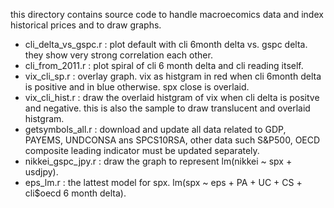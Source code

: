 
this directory contains source code to handle macroecomics data and index historical prices and to draw graphs.

* cli_delta_vs_gspc.r : plot default with cli 6month delta vs. gspc delta. they show very strong correlation each other.
* cli_from_2011.r : plot spiral of cli 6 month delta and cli reading itself. 
* vix_cli_sp.r : overlay graph. vix as histgram in red when cli 6month delta is positive and in blue otherwise. spx close is overlaid.
* vix_cli_hist.r : draw the overlaid  histgram of vix when cli delta is positve and negative. this is also the sample to draw translucent and overlaid histgram.
* getsymbols_all.r : download and update all data related to GDP, PAYEMS, UNDCONSA ans SPCS10RSA, other data such S&P500, OECD composite leading indicator must be updated separately.
* nikkei_gspc_jpy.r : draw the graph to represent lm(nikkei ~ spx + usdjpy).
* eps_lm.r : the lattest model for spx. lm(spx ~ eps + PA + UC + CS + cli$oecd 6 month delta).

